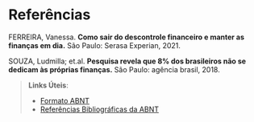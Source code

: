 # Referências

FERREIRA, Vanessa. __Como sair do descontrole financeiro e manter as finanças em dia.__ São Paulo: Serasa Experian, 2021.
 

SOUZA, Ludmilla; et.al. __Pesquisa revela que 8% dos brasileiros não se dedicam às próprias finanças.__ São Paulo: agência brasil, 2018.

> **Links Úteis**:
> - [Formato ABNT](https://www.normastecnicas.com/abnt/trabalhos-academicos/referencias/)
> - [Referências Bibliográficas da ABNT](https://comunidade.rockcontent.com/referencia-bibliografica-abnt/)
